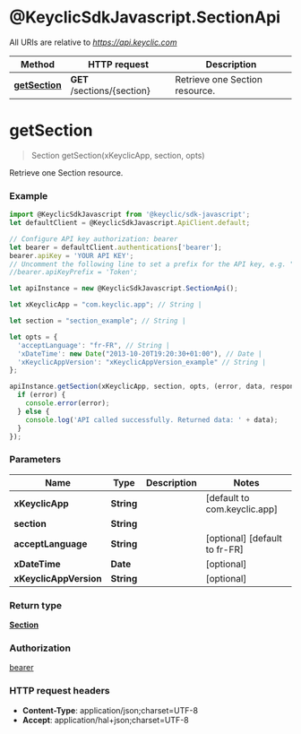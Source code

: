 # @KeyclicSdkJavascript.SectionApi

All URIs are relative to *https://api.keyclic.com*

Method | HTTP request | Description
------------- | ------------- | -------------
[**getSection**](SectionApi.md#getSection) | **GET** /sections/{section} | Retrieve one Section resource.


<a name="getSection"></a>
# **getSection**
> Section getSection(xKeyclicApp, section, opts)

Retrieve one Section resource.

### Example
```javascript
import @KeyclicSdkJavascript from '@keyclic/sdk-javascript';
let defaultClient = @KeyclicSdkJavascript.ApiClient.default;

// Configure API key authorization: bearer
let bearer = defaultClient.authentications['bearer'];
bearer.apiKey = 'YOUR API KEY';
// Uncomment the following line to set a prefix for the API key, e.g. "Token" (defaults to null)
//bearer.apiKeyPrefix = 'Token';

let apiInstance = new @KeyclicSdkJavascript.SectionApi();

let xKeyclicApp = "com.keyclic.app"; // String | 

let section = "section_example"; // String | 

let opts = { 
  'acceptLanguage': "fr-FR", // String | 
  'xDateTime': new Date("2013-10-20T19:20:30+01:00"), // Date | 
  'xKeyclicAppVersion': "xKeyclicAppVersion_example" // String | 
};

apiInstance.getSection(xKeyclicApp, section, opts, (error, data, response) => {
  if (error) {
    console.error(error);
  } else {
    console.log('API called successfully. Returned data: ' + data);
  }
});
```

### Parameters

Name | Type | Description  | Notes
------------- | ------------- | ------------- | -------------
 **xKeyclicApp** | **String**|  | [default to com.keyclic.app]
 **section** | **String**|  | 
 **acceptLanguage** | **String**|  | [optional] [default to fr-FR]
 **xDateTime** | **Date**|  | [optional] 
 **xKeyclicAppVersion** | **String**|  | [optional] 

### Return type

[**Section**](Section.md)

### Authorization

[bearer](../README.md#bearer)

### HTTP request headers

 - **Content-Type**: application/json;charset=UTF-8
 - **Accept**: application/hal+json;charset=UTF-8

